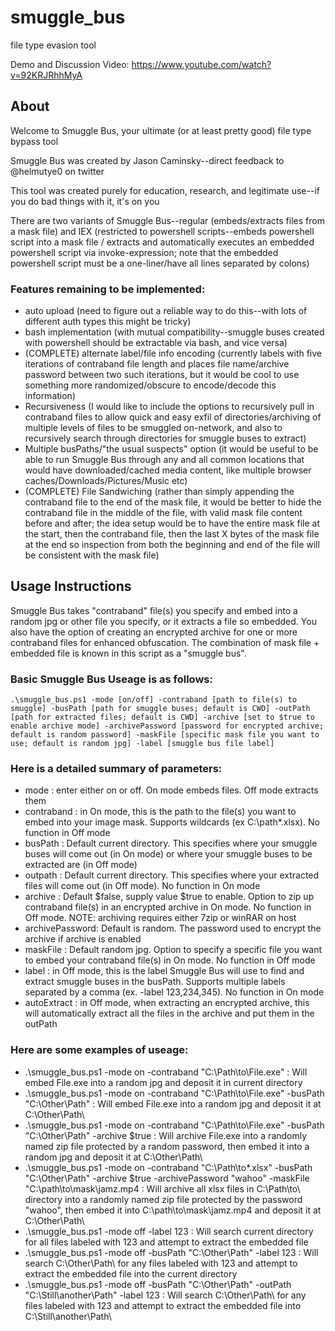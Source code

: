 # smuggle_bus
file type evasion tool

Demo and Discussion Video: https://www.youtube.com/watch?v=92KRJRhhMyA

## About

Welcome to Smuggle Bus, your ultimate (or at least pretty good) file type bypass tool

Smuggle Bus was created by Jason Caminsky--direct feedback to @helmutye0 on twitter

This tool was created purely for education, research, and legitimate use--if you do bad things with it, it's on you

There are two variants of Smuggle Bus--regular (embeds/extracts files from a mask file) and IEX (restricted to powershell scripts--embeds powershell script into a mask file / extracts and automatically executes an embedded powershell script via invoke-expression; note that the embedded powershell script must be a one-liner/have all lines separated by colons)

### Features remaining to be implemented:

- auto upload (need to figure out a reliable way to do this--with lots of different auth types this might be tricky)
- bash implementation (with mutual compatibility--smuggle buses created with powershell should be extractable via bash, and vice versa)
- (COMPLETE) alternate label/file info encoding (currently labels with five iterations of contraband file length and places file name/archive password between two such iterations, but it would be cool to use something more randomized/obscure to encode/decode this information)
- Recursiveness (I would like to include the options to recursively pull in contraband files to allow quick and easy exfil of directories/archiving of multiple levels of files to be smuggled on-network, and also to recursively search through directories for smuggle buses to extract)
- Multiple busPaths/"the usual suspects" option (it would be useful to be able to run Smuggle Bus through any and all common locations that would have downloaded/cached media content, like multiple browser caches/Downloads/Pictures/Music etc)
- (COMPLETE) File Sandwiching (rather than simply appending the contraband file to the end of the mask file, it would be better to hide the contraband file in the middle of the file, with valid mask file content before and after; the idea setup would be to have the entire mask file at the start, then the contraband file, then the last X bytes of the mask file at the end so inspection from both the beginning and end of the file will be consistent with the mask file)

## Usage Instructions

Smuggle Bus takes "contraband" file(s) you specify and embed into a random jpg or other file you specify, or it extracts a file so embedded. You also have the option of creating an encrypted archive for one or more contraband files for enhanced obfuscation. The combination of mask file + embedded file is known in this script as a "smuggle bus".

### Basic Smuggle Bus Useage is as follows:

	.\smuggle_bus.ps1 -mode [on/off] -contraband [path to file(s) to smuggle] -busPath [path for smuggle buses; default is CWD] -outPath [path for extracted files; default is CWD] -archive [set to $true to enable archive mode] -archivePassword [password for encrypted archive; default is random password] -maskFile [specific mask file you want to use; default is random jpg] -label [smuggle bus file label]

### Here is a detailed summary of parameters:
- mode : enter either on or off.	On mode embeds files. Off mode extracts them
- contraband : in On mode, this is the path to the file(s) you want to embed into your image mask. Supports wildcards (ex C:\path\*.xlsx). No function in Off mode
- busPath : Default current directory. This specifies where your smuggle buses will come out (in On mode) or where your smuggle buses to be extracted are (in Off mode)
- outpath : Default current directory. This specifies where your extracted files will come out (in Off mode). No function in On mode
- archive : Default $false, supply value $true to enable. Option to zip up contraband file(s) in an encrypted archive in On mode. No function in Off mode. NOTE: archiving requires either 7zip or winRAR on host
- archivePassword: Default is random. The password used to encrypt the archive if archive is enabled
 - maskFile : Default random jpg. Option to specify a specific file you want to embed your contraband file(s) in On mode. No function in Off mode
- label : in Off mode, this is the label Smuggle Bus will use to find and extract smuggle buses in the busPath. Supports multiple labels separated by a comma (ex. -label 123,234,345). No function in On mode
- autoExtract : in Off mode, when extracting an encrypted archive, this will automatically extract all the files in the archive and put them in the outPath

### Here are some examples of useage:
- .\smuggle_bus.ps1 -mode on -contraband "C:\Path\to\File.exe" : Will embed File.exe into a random jpg and deposit it in current directory
- .\smuggle_bus.ps1 -mode on -contraband "C:\Path\to\File.exe" -busPath "C:\Other\Path\" :	Will embed File.exe into a random jpg and deposit it at C:\Other\Path\
- .\smuggle_bus.ps1 -mode on -contraband "C:\Path\to\File.exe" -busPath "C:\Other\Path\" -archive $true : Will archive File.exe into a randomly named zip file protected by a random password, then embed it into a random jpg and deposit it at C:\Other\Path\
- .\smuggle_bus.ps1 -mode on -contraband "C:\Path\to\*.xlsx" -busPath "C:\Other\Path\" -archive $true -archivePassword "wahoo" -maskFile "C:\path\to\mask\jamz.mp4 : Will archive all xlsx files in C:\Path\to\ directory into a randomly named zip file protected by the password "wahoo", then embed it into C:\path\to\mask\jamz.mp4 and deposit it at C:\Other\Path\
- .\smuggle_bus.ps1 -mode off -label 123 : Will search current directory for all files labeled with 123 and attempt to extract the embedded file
- .\smuggle_bus.ps1 -mode off -busPath "C:\Other\Path\" -label 123 : Will search C:\Other\Path\ for any files labeled with 123 and attempt to extract the embedded file into the current directory
- .\smuggle_bus.ps1 -mode off -busPath "C:\Other\Path\" -outPath "C:\Still\another\Path\" -label 123 : Will search C:\Other\Path\ for any files labeled with 123 and	attempt to extract the embedded file into C:\Still\another\Path\
